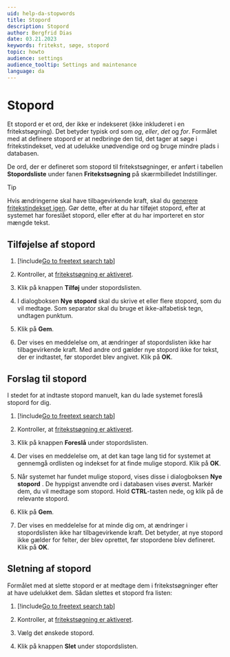 ```yaml
---
uid: help-da-stopwords
title: Stopord
description: Stopord
author: Bergfrid Dias
date: 03.21.2023
keywords: fritekst, søge, stopord
topic: howto
audience: settings
audience_tooltip: Settings and maintenance
language: da
---
```


# Stopord

Et stopord er et ord, der ikke er indekseret (ikke inkluderet i en fritekstsøgning). Det betyder typisk ord som *og*, *eller*, *det* og *for*. Formålet med at definere stopord er at nedbringe den tid, det tager at søge i fritekstindekset, ved at udelukke unødvendige ord og bruge mindre plads i databasen.

De ord, der er defineret som stopord til fritekstsøgninger, er anført i tabellen **Stopordsliste** under fanen **Fritekstsøgning** på skærmbilledet Indstillinger.

> [!TIP]
> Hvis ændringerne skal have tilbagevirkende kraft, skal du [generere fritekstindekset igen][3]. Gør dette, efter at du har tilføjet stopord, efter at systemet har foreslået stopord, eller efter at du har importeret en stor mængde tekst.

## Tilføjelse af stopord

1. [!include[Go to freetext search tab](../includes/goto-freetext.md)]

1. Kontroller, at [fritekstsøgning er aktiveret][2].

1. Klik på knappen **Tilføj** under stopordslisten.

1. I dialogboksen **Nye stopord** skal du skrive et eller flere stopord, som du vil medtage. Som separator skal du bruge et ikke-alfabetisk tegn, undtagen punktum.

1. Klik på **Gem**.

1. Der vises en meddelelse om, at ændringer af stopordslisten ikke har tilbagevirkende kraft. Med andre ord gælder nye stopord ikke for tekst, der er indtastet, før stopordet blev angivet. Klik på **OK**.

## Forslag til stopord

I stedet for at indtaste stopord manuelt, kan du lade systemet foreslå stopord for dig.

1. [!include[Go to freetext search tab](../includes/goto-freetext.md)]

1. Kontroller, at [fritekstsøgning er aktiveret][2].

1. Klik på knappen **Foreslå** under stopordslisten.

1. Der vises en meddelelse om, at det kan tage lang tid for systemet at gennemgå ordlisten og indekset for at finde mulige stopord. Klik på **OK**.

1. Når systemet har fundet mulige stopord, vises disse i dialogboksen **Nye stopord** . De hyppigst anvendte ord i databasen vises øverst. Markér dem, du vil medtage som stopord. Hold **CTRL**-tasten nede, og klik på de relevante stopord.

1. Klik på **Gem**.

1. Der vises en meddelelse for at minde dig om, at ændringer i stopordslisten ikke har tilbagevirkende kraft. Det betyder, at nye stopord ikke gælder for felter, der blev oprettet, før stopordene blev defineret. Klik på **OK**.

## Sletning af stopord

Formålet med at slette stopord er at medtage dem i fritekstsøgninger efter at have udelukket dem. Sådan slettes et stopord fra listen:

1. [!include[Go to freetext search tab](../includes/goto-freetext.md)]

1. Kontroller, at [fritekstsøgning er aktiveret][2].

1. Vælg det ønskede stopord.

1. Klik på knappen **Slet** under stopordslisten.

<!-- Referenced links -->
[2]: enable.md
[3]: regenerate-index.md

<!-- Referenced images -->
